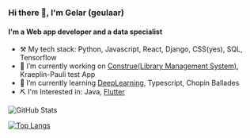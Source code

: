 ### Hi there 👋, I'm Gelar (geulaar)

<!--
**gelargew/gelargew** is a ✨ _special_ ✨ repository because its `README.md` (this file) appears on your GitHub profile.

Here are some ideas to get you started:


- 👯 I’m looking to collaborate on ...
- 🤔 I’m looking for help with ...
- 💬 Ask me about ...
- 📫 How to reach me: ...
- 😄 Pronouns: ...
- ⚡ Fun fact: ...
-->

#### I'm a Web app developer and a data specialist

- ⚒️ My tech stack: Python, Javascript, React, Django, CSS(yes), SQL, Tensorflow
- 🔭 I’m currently working on [Construe(Library Management System)](https://github.com/gelargew/construe), Kraeplin-Pauli test App
- 🌱 I’m currently learning [DeepLearning](https://www.deeplearning.ai/), Typescript, Chopin Ballades
- ⛏ I'm Interested in: Java, [Flutter](https://flutter.dev/)

<p><img src="https://github-readme-stats.vercel.app/api?username=gelargew&amp;show_icons=true&theme=react&hide_border=true" alt="GitHub Stats"></p>

[![Top Langs](https://github-readme-stats.vercel.app/api/top-langs/?username=gelargew&layout=compact&theme=react&hide_border=true)](https://github.com/gelargew)
